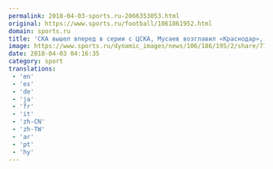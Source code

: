 ```yaml
---
permalink: 2018-04-03-sports.ru-2066353053.html
original: https://www.sports.ru/football/1061861952.html
domain: sports.ru
title: 'СКА вышел вперед в серии с ЦСКА, Мусаев возглавил «Краснодар», РФПЛ нашла оранжевые мячи и другие новости утра'
image: https://www.sports.ru/dynamic_images/news/106/186/195/2/share/77f6fa.png
date: 2018-04-03 04:16:35
category: sport
translations: 
 - 'en'
 - 'es'
 - 'de'
 - 'ja'
 - 'fr'
 - 'it'
 - 'zh-CN'
 - 'zh-TW'
 - 'ar'
 - 'pt'
 - 'hy'
---
```


